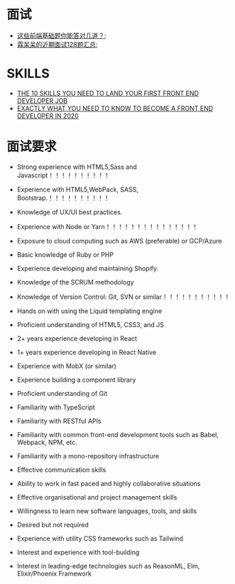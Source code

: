 # 面试

- [这些前端基础题你能答对几道？](https://juejin.im/post/5ee03947e51d457889262921);
- [霖呆呆的近期面试128题汇总](https://juejin.im/post/5eb55ceb6fb9a0436748297d);


# SKILLS

- [THE 10 SKILLS YOU NEED TO LAND YOUR FIRST FRONT END DEVELOPER JOB](https://skillcrush.com/blog/front-end-developer-skills/)
- [EXACTLY WHAT YOU NEED TO KNOW TO BECOME A FRONT END DEVELOPER IN 2020](https://skillcrush.com/blog/skills-to-become-a-front-end-developer/)

# 面试要求

- Strong experience with HTML5,Sass and Javascript！！！！！！！！！！
- Experience with HTML5,WebPack, SASS, Bootstrap.！！！！！！！！！！
- Knowledge of UX/UI best practices.
- Experience with Node or Yarn！！！！！！！！！！！！！！！
- Exposure to cloud computing such as AWS (preferable) or GCP/Azure
- Basic knowledge of Ruby or PHP
- Experience developing and maintaining Shopify.
- Knowledge of the SCRUM methodology
- Knowledge of Version Control: Git, SVN or similar！！！！！！！！！！！
- Hands on with using the Liquid templating engine
- Proficient understanding of HTML5, CSS3, and JS

- 2+ years experience developing in React

- 1+ years experience developing in React Native

- Experience with MobX (or similar)

- Experience building a component library

- Proficient understanding of Git

- Familiarity with TypeScript

- Familiarity with RESTful APIs

- Familiarity with common front-end development tools such as Babel, Webpack, NPM, etc.

- Familiarity with a mono-repository infrastructure

- Effective communication skills

- Ability to work in fast paced and highly collaborative situations

- Effective organisational and project management skills

- Willingness to learn new software languages, tools, and skills

- Desired but not required

- Experience with utility CSS frameworks such as Tailwind

- Interest and experience with tool-building

- Interest in leading-edge technologies such as ReasonML, Elm, Elixir/Phoenix Framework
